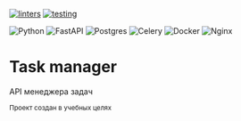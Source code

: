 [![linters](https://github.com/mxszinevich/Task-manager/actions/workflows/linters.yml/badge.svg?branch=master)](https://github.com/mxszinevich/Task-manager/actions/workflows/linters.yml)
[![testing](https://github.com/mxszinevich/task-manager/actions/workflows/testing.yml/badge.svg)](https://github.com/mxszinevich/task-manager/actions/workflows/testing.yml)

![Python](https://img.shields.io/badge/python-3670A0?style=for-the-badge&logo=python&logoColor=ffdd54)
![FastAPI](https://img.shields.io/badge/FastAPI-005571?style=for-the-badge&logo=fastapi)
![Postgres](https://img.shields.io/badge/postgres-%23316192.svg?style=for-the-badge&logo=postgresql&logoColor=white)
![Celery](https://img.shields.io/badge/-Celery-%2300C7B7?style=for-the-badge&logo=Celery)
![Docker](https://img.shields.io/badge/docker-%230db7ed.svg?style=for-the-badge&logo=docker&logoColor=white)
![Nginx](https://img.shields.io/badge/nginx-%23009639.svg?style=for-the-badge&logo=nginx&logoColor=white)

# Task manager
API менеджера задач

<sub>Проект создан в учебных целях</sub>
